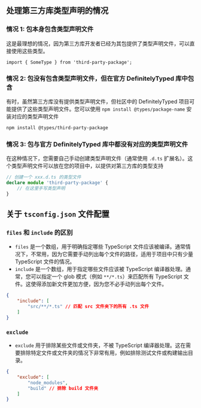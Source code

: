 ## 处理第三方库类型声明的情况

### 情况 1: 包本身包含类型声明文件

这是最理想的情况，因为第三方库开发者已经为其包提供了类型声明文件，可以直接使用这些类型。

```TS
import { SomeType } from 'third-party-package';
```

### 情况 2: 包没有包含类型声明文件，但在官方 DefinitelyTyped 库中包含

有时，虽然第三方库没有提供类型声明文件，但社区中的 DefinitelyTyped 项目可能提供了这些类型声明文件。您可以使用 `npm install @types/package-name` 安装对应的类型声明文件

```BASH
npm install @types/third-party-package
```

### 情况 3: 包与官方 DefinitelyTyped 库中都没有对应的类型声明文件

在这种情况下，您需要自己手动创建类型声明文件（通常使用 `.d.ts` 扩展名）。这个类型声明文件可以放在您的项目中，以提供对第三方库的类型支持

```ts
// 创建一个 xxx.d.ts 的类型文件
declare module 'third-party-package' {
    // 在这里手写类型声明
}
```

## 关于 `tsconfig.json` 文件配置

### `files` 和 `include` 的区别

- `files` 是一个数组，用于明确指定哪些 TypeScript 文件应该被编译。通常情况下，不常用，因为它需要手动列出每个文件的路径，适用于项目中只有少量 TypeScript 文件的情况。
- `include` 是一个数组，用于指定哪些文件应该被 TypeScript 编译器处理。通常，您可以指定一个 glob 模式（例如 `**/*.ts`）来匹配所有 TypeScript 文件。这使得添加新文件更加方便，因为您不必手动列出每个文件。

```json
{
    "include": [
        "src/**/*.ts" // 匹配 src 文件夹下的所有 .ts 文件
    ]
}
```

### `exclude`

- `exclude` 用于排除某些文件或文件夹，不被 TypeScript 编译器处理。这在需要排除特定文件或文件夹的情况下非常有用，例如排除测试文件或构建输出目录。

```json
{
    "exclude": [
        "node_modules",
        "build" // 排除 build 文件夹
    ]
}
```


